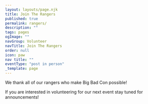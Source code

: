 ```yaml
---
layout: layouts/page.njk
title: Join The Rangers
published: true
permalink: rangers/
description: ""
tags: pages
ogImage: ""
navGroup: Volunteer
navTitle: Join The Rangers
order: null
icon: paw
nav title: ""
eventType: "post in person"
_template: page
---
```


We thank all of our rangers who make Big Bad Con possible!

If you are interested in volunteering for our next event stay tuned for announcements!
